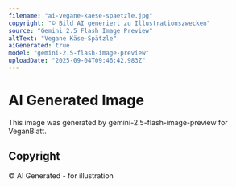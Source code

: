 ```yaml
---
filename: "ai-vegane-kaese-spaetzle.jpg"
copyright: "© Bild AI generiert zu Illustrationszwecken"
source: "Gemini 2.5 Flash Image Preview"
altText: "Vegane Käse-Spätzle"
aiGenerated: true
model: "gemini-2.5-flash-image-preview"
uploadDate: "2025-09-04T09:46:42.983Z"
---
```


# AI Generated Image

This image was generated by gemini-2.5-flash-image-preview for VeganBlatt.

## Copyright
© AI Generated - for illustration
